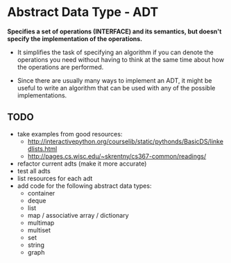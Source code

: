 # Abstract Data Type - ADT
**Specifies a set of operations (INTERFACE) and its semantics, but doesn't specify the implementation of the operations.**

- It simplifies the task of specifying an algorithm if you can denote the operations you need without having to think at the same time about how the operations are performed.

- Since there are usually many ways to implement an ADT, it might be useful to write an algorithm that can be used with any of the possible implementations.

## TODO
- take examples from good resources:
    - http://interactivepython.org/courselib/static/pythonds/BasicDS/linkedlists.html
    - http://pages.cs.wisc.edu/~skrentny/cs367-common/readings/
- refactor current adts (make it more accurate)
- test all adts
- list resources for each adt
- add code for the following abstract data types:
    - container
    - deque
    - list
    - map / associative array / dictionary
    - multimap
    - multiset
    - set
    - string
    - graph